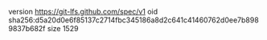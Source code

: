 version https://git-lfs.github.com/spec/v1
oid sha256:d5a20d0e6f85137c2714fbc345186a8d2c641c41460762d0ee7b8989837b682f
size 1529
